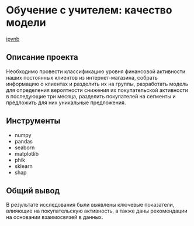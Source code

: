 # Обучение с учителем: качество модели

[ipynb](https://github.com/AlexBu99/Portfolio/blob/main/%D0%9E%D0%B1%D1%83%D1%87%D0%B5%D0%BD%D0%B8%D0%B5%20%D1%81%20%D1%83%D1%87%D0%B8%D1%82%D0%B5%D0%BB%D0%B5%D0%BC%3A%20%D0%BA%D0%B0%D1%87%D0%B5%D1%81%D1%82%D0%B2%D0%BE%20%D0%BC%D0%BE%D0%B4%D0%B5%D0%BB%D0%B8/%D0%9E%D0%B1%D1%83%D1%87%D0%B5%D0%BD%D0%B8%D0%B5%20%D1%81%20%D1%83%D1%87%D0%B8%D1%82%D0%B5%D0%BB%D0%B5%D0%BC%20%D0%BA%D0%B0%D1%87%D0%B5%D1%81%D1%82%D0%B2%D0%BE%20%D0%BC%D0%BE%D0%B4%D0%B5%D0%BB%D0%B8.ipynb)

## Описание проекта

Необходимо провести классификацию уровня финансовой активности наших постоянных клиентов из интернет-магазина, собрать информацию о клиентах и разделить их на группы, разработать модель для определения вероятности снижения их покупательской активности в последующие три месяца, разделить покупателей на сегменты и предложить для них уникальные предложения. 

## Инструменты

- numpy 
- pandas 
- seaborn
- matplotlib
- phik
- sklearn
- shap

## Общий вывод

В результате исследования были выявлены ключевые показатели, влияющие на покупательскую активность, а также даны рекомендации на основании взаимосвязей в данных.


